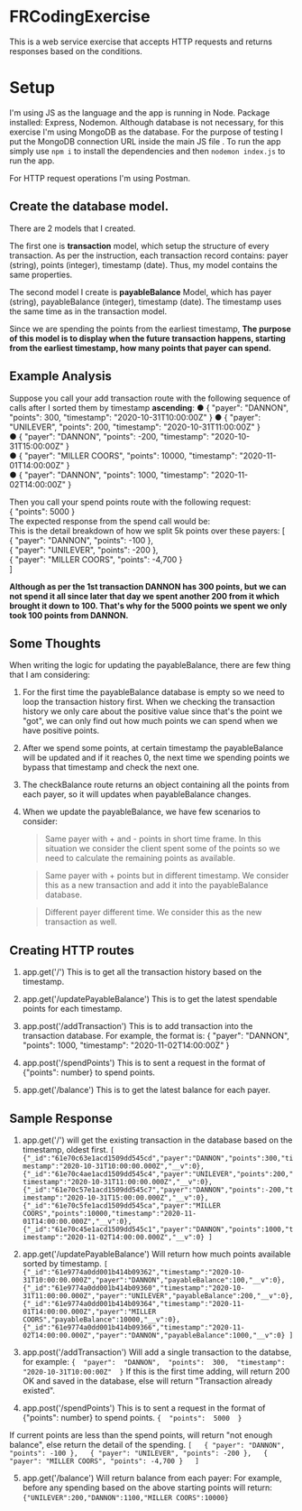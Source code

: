# FRCodingExercise


This is a web service exercise that accepts HTTP requests and returns responses based on the conditions.

# Setup
I'm using JS as the language and the app is running in Node.
Package installed: Express, Nodemon.
Although database is not necessary, for this exercise I'm using MongoDB as the database. 
For the purpose of testing I put the MongoDB connection URL inside the main JS file .
To run the app simply use `npm i` to install the dependencies and then `nodemon index.js` to run the app.

For HTTP request operations I'm using Postman.



## Create the database model.
There are 2 models that I created.  

The first one is **transaction** model, which setup the structure of every transaction. As per the instruction, each transaction record contains: ​payer​ (string), ​points​ (integer), ​timestamp​ (date). Thus, my model contains the same properties.

The  second model I create is **payableBalance** Model, which has ​payer​ (string), ​payableBalance​ (integer), ​timestamp​ (date). The timestamp uses the same time as in the transaction model. 

Since we are spending the points from the earliest timestamp, **The purpose of this model is to display when the future transaction happens, starting from the earliest timestamp, how many points that payer can spend.**


## Example Analysis
Suppose you call your add transaction route with the following sequence of calls
after I sorted them by timestamp **ascending**:
 ●  { "payer": "DANNON", "points": 300, "timestamp": "2020-10-31T10:00:00Z" }
 ●  { "payer": "UNILEVER", "points": 200, "timestamp": "2020-10-31T11:00:00Z" }  
●  { "payer": "DANNON", "points": -200, "timestamp": "2020-10-31T15:00:00Z" }  
●  { "payer": "MILLER COORS", "points": 10000, "timestamp": "2020-11-01T14:00:00Z" }  
●  { "payer": "DANNON", "points": 1000, "timestamp": "2020-11-02T14:00:00Z" }  

Then you call your spend points route with the following request:  
{ "points": 5000 }  
The expected response from the spend call would be:  
 This is the detail breakdown of how we split 5k points over these payers:
[  
{ "payer": "DANNON", "points": -100 },  
{ "payer": "UNILEVER", "points": -200 },  
{ "payer": "MILLER COORS", "points": -4,700 }  
]


**Although as per the 1st transaction DANNON has 300 points, but we can not spend it all since later that day we spent another 200 from it which brought it down to 100. That's why for the 5000 points we spent we only took 100 points from DANNON.**


## Some Thoughts

When writing the logic for updating the payableBalance, there are few thing that I am considering:
1. For the first time the payableBalance database is empty so we need to loop the transaction history first. When we checking the transaction history we only care about the positive value since that's the point we "got", we can only find out how much points we can spend when we have positive points.

2. After we spend some points, at certain timestamp the payableBalance will be updated and if it reaches 0, the next time we spending points we bypass that timestamp and check the next one.
3. The checkBalance route returns an object containing all the points from each payer, so it will updates when payableBalance changes.
4. When we update the payableBalance, we have few scenarios to consider: 
	>Same payer with + and - points in short time frame. In this situation we consider the client spent some of the points so we need to calculate the remaining points as available.
	
	>Same payer with + points but in different timestamp. We consider this as a new transaction and add it into the payableBalance database.

	>Different payer different time. We consider this as the new transaction as well.





## Creating HTTP routes

1. app.get('/')
	This is to get all the transaction history based on the timestamp.

2. app.get('/updatePayableBalance')
    This is to get the latest spendable points for each timestamp.
3. app.post('/addTransaction')
    This is to add transaction into the transaction database. For example, the format is:
    { "payer": "DANNON", "points": 1000, "timestamp": "2020-11-02T14:00:00Z" }
4. app.post('/spendPoints')
	This is to sent a request in the format of {"points": number} to spend points.
5. app.get('/balance')
	This is to get the latest balance for each payer.



## Sample Response	

1. app.get('/')
will get the existing transaction in the database based on the timestamp, oldest first.
`[
{"_id":"61e70c63e1acd1509dd545cd","payer":"DANNON","points":300,"timestamp":"2020-10-31T10:00:00.000Z","__v":0},  {"_id":"61e70c4ae1acd1509dd545c4","payer":"UNILEVER","points":200,"timestamp":"2020-10-31T11:00:00.000Z","__v":0},{"_id":"61e70c57e1acd1509dd545c7","payer":"DANNON","points":-200,"timestamp":"2020-10-31T15:00:00.000Z","__v":0},
{"_id":"61e70c5fe1acd1509dd545ca","payer":"MILLER COORS","points":10000,"timestamp":"2020-11-01T14:00:00.000Z","__v":0},{"_id":"61e70c45e1acd1509dd545c1","payer":"DANNON","points":1000,"timestamp":"2020-11-02T14:00:00.000Z","__v":0}
]`

2. app.get('/updatePayableBalance')
Will return how much points available sorted by timestamp.
`[
{"_id":"61e9774a0dd001b414b09362","timestamp":"2020-10-31T10:00:00.000Z","payer":"DANNON","payableBalance":100,"__v":0},
{"_id":"61e9774a0dd001b414b09360","timestamp":"2020-10-31T11:00:00.000Z","payer":"UNILEVER","payableBalance":200,"__v":0},	  	{"_id":"61e9774a0dd001b414b09364","timestamp":"2020-11-01T14:00:00.000Z","payer":"MILLER COORS","payableBalance":10000,"__v":0},
{"_id":"61e9774a0dd001b414b09366","timestamp":"2020-11-02T14:00:00.000Z","payer":"DANNON","payableBalance":1000,"__v":0}
]`


3. app.post('/addTransaction')
Will add a single transaction to the databse, for example:
`{  "payer":  "DANNON",  "points":  300,  "timestamp":  "2020-10-31T10:00:00Z"  }`
If this is the first time adding, will return 200 OK and saved in the database, else will return "Transaction already existed".


4. app.post('/spendPoints')
This is to sent a request in the format of {"points": number} to spend points.
`{  "points":  5000  }`

If current points are less than the spend points, will return "not enough balance", else return the detail of the spending. 
`[  
{ "payer": "DANNON", "points": -100 },  
{ "payer": "UNILEVER", "points": -200 },  
{ "payer": "MILLER COORS", "points": -4,700 }  
]`

5. app.get('/balance')
Will return balance from each payer:
For example, before any spending based on the above starting points will return:
`{"UNILEVER":200,"DANNON":1100,"MILLER COORS":10000}`














